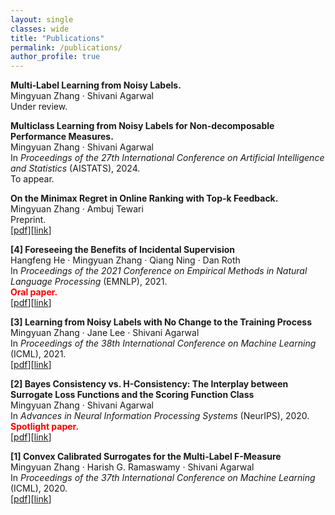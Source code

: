 ```yaml
---
layout: single
classes: wide
title: "Publications"
permalink: /publications/
author_profile: true
---
```


**Multi‑Label Learning from Noisy Labels.**<br>
Mingyuan Zhang · Shivani Agarwal<br>
Under review.<br>

**Multiclass Learning from Noisy Labels for Non-decomposable Performance Measures.**<br>
Mingyuan Zhang · Shivani Agarwal<br>
In <em>Proceedings of the 27th International Conference on Artificial Intelligence and Statistics</em> (AISTATS), 2024.<br>
To appear.<br>

**On the Minimax Regret in Online Ranking with Top-k Feedback.**<br>
Mingyuan Zhang · Ambuj Tewari<br>
Preprint.<br>
[[pdf](/papers/preprint-top-k-feedback.pdf)][[link](https://arxiv.org/abs/2309.02425)]<br>

**[4] Foreseeing the Benefits of Incidental Supervision**<br>
Hangfeng He · Mingyuan Zhang · Qiang Ning · Dan Roth<br>
In <em>Proceedings of the 2021 Conference on Empirical Methods in Natural Language Processing</em> (EMNLP), 2021.<br>
**<span style="color:red">Oral paper.</span>**<br>
[[pdf](/papers/emnlp2021-incidental-supervision.pdf)][[link](https://aclanthology.org/2021.emnlp-main.134/)]<br>

**[3] Learning from Noisy Labels with No Change to the Training Process**<br>
Mingyuan Zhang · Jane Lee · Shivani Agarwal<br>
In <em>Proceedings of the 38th International Conference on Machine Learning</em> (ICML), 2021.<br>
[[pdf](/papers/icml2021-multiclass-noisy-labels.pdf)][[link](http://proceedings.mlr.press/v139/zhang21k.html)]<br>

**[2] Bayes Consistency vs. H-Consistency: The Interplay between Surrogate Loss Functions and the Scoring Function Class**<br>
Mingyuan Zhang · Shivani Agarwal<br>
In <em>Advances in Neural Information Processing Systems</em> (NeurIPS), 2020.<br>
**<span style="color:red">Spotlight paper.</span>**<br>
[[pdf](/papers/neurips20-bayes-vs-H-consistency.pdf)][[link](https://papers.nips.cc/paper/2020/hash/c4c28b367e14df88993ad475dedf6b77-Abstract.html)]<br>

**[1] Convex Calibrated Surrogates for the Multi-Label F-Measure**<br>
Mingyuan Zhang · Harish G. Ramaswamy · Shivani Agarwal<br>
In <em>Proceedings of the 37th International Conference on Machine Learning</em> (ICML), 2020.<br>
[[pdf](/papers/icml2020-multilabel-f-measure.pdf)][[link](http://proceedings.mlr.press/v119/zhang20w.html)]<br>
